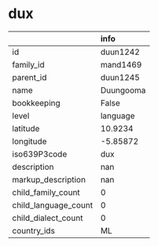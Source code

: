 # dux
|                      | info      |
|:---------------------|:----------|
| id                   | duun1242  |
| family_id            | mand1469  |
| parent_id            | duun1245  |
| name                 | Duungooma |
| bookkeeping          | False     |
| level                | language  |
| latitude             | 10.9234   |
| longitude            | -5.85872  |
| iso639P3code         | dux       |
| description          | nan       |
| markup_description   | nan       |
| child_family_count   | 0         |
| child_language_count | 0         |
| child_dialect_count  | 0         |
| country_ids          | ML        |